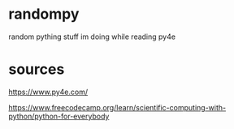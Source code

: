 # randompy
random pything stuff im doing while reading py4e

# sources
https://www.py4e.com/

https://www.freecodecamp.org/learn/scientific-computing-with-python/python-for-everybody
